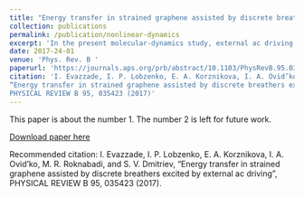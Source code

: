 ```yaml
---
title: "Energy transfer in strained graphene assisted by discrete breathers excited by external ac driving"
collection: publications
permalink: /publication/nonlinear-dynamics
excerpt: 'In the present molecular-dynamics study, external ac driving is used at frequencies outside the phonon spectrum to excite gap DBs in uniformly strained graphene nanoribbon. Harmonic displacement or harmonic force is applied to a zigzag atomic chain of graphene. In the former case, nonpropagating DBs are excited on the atoms next to the driven atoms, while in the latter case the excited DBs propagate along the nanoribbon. The energy transfer along the nanoribbon assisted by the DBs is investigated in detail, and the differences between harmonic displacement driving and harmonic force driving are discussed. It is concluded that the amplitude of external driving at out-of-phonon spectrum frequencies should not necessarily be large to obtain a noticeable energy transfer to the system. Overall, our results suggest that external harmonic driving even at relatively small driving amplitudes can be used to control excitation of DBs and consequently the energy transfer to the system.'
date: 2017-24-01
venue: 'Phys. Rev. B '
paperurl: 'https://journals.aps.org/prb/abstract/10.1103/PhysRevB.95.035423'
citation: 'I. Evazzade, I. P. Lobzenko, E. A. Korznikova, I. A. Ovid’ko, M. R. Roknabadi, and S. V. Dmitriev,
“Energy transfer in strained graphene assisted by discrete breathers excited by external ac driving”,
PHYSICAL REVIEW B 95, 035423 (2017)'
---
```

This paper is about the number 1. The number 2 is left for future work.

[Download paper here](http://academicpages.github.io/files/paper1.pdf)

Recommended citation: I. Evazzade, I. P. Lobzenko, E. A. Korznikova, I. A. Ovid’ko, M. R. Roknabadi, and S. V. Dmitriev,
“Energy transfer in strained graphene assisted by discrete breathers excited by external ac driving”,
PHYSICAL REVIEW B 95, 035423 (2017).
